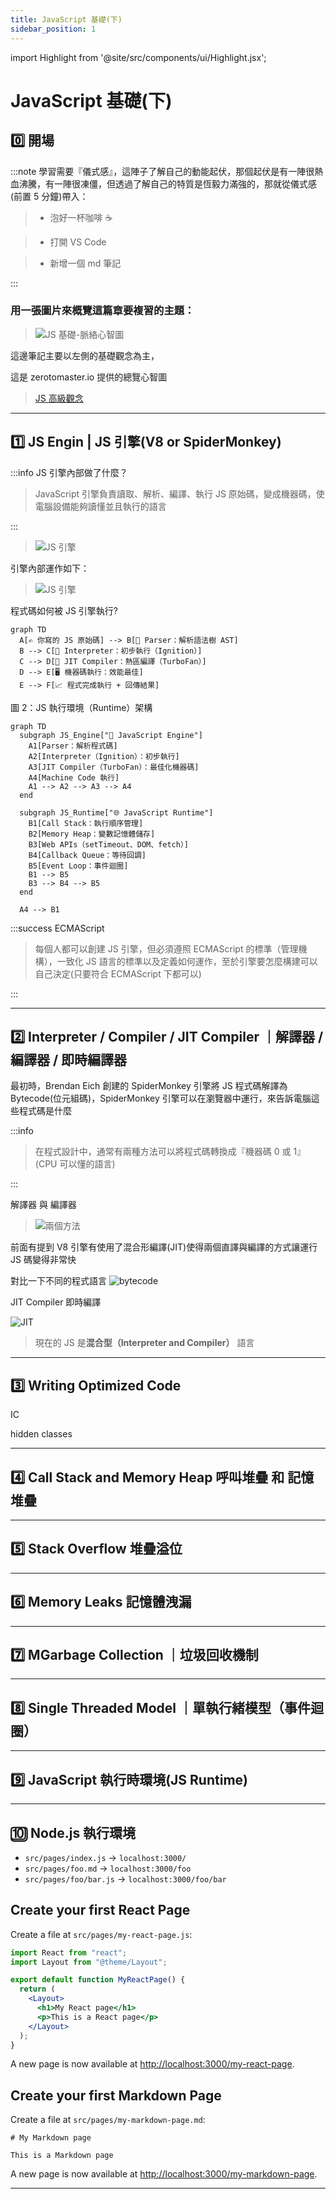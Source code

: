 ```yaml
---
title: JavaScript 基礎(下)
sidebar_position: 1
---
```


import Highlight from '@site/src/components/ui/Highlight.jsx';

<!-- export const Highlight = ({ children, color }) => (
<span
style={{
      backgroundColor: color,
      borderRadius: "20px",
      color: "#fff",
      padding: "10px",
      cursor: "pointer",
    }}
onClick={() => {
alert(`You clicked the color ${color} with label ${children}`);
}}

>

    {children}

  </span>
); -->

# JavaScript 基礎(下)

## 0️⃣ 開場

:::note
學習需要『儀式感』，這陣子了解自己的動能起伏，那個起伏是有一陣很熱血沸騰，有一陣很凍僵，但透過了解自己的特質是恆毅力滿強的，那就從儀式感(前置 5 分鐘)帶入：

> - <Highlight color="#f97316">泡好一杯咖啡 ☕</Highlight>

> - <Highlight color="#fda4af">打開 VS Code</Highlight>

> - <Highlight color="#60a5fa">新增一個 md 筆記</Highlight>

:::

### 用一張圖片來概覽這篇章要複習的主題：

> ![JS 基礎-脈絡心智圖](/img/js-fun01.png)

這邊筆記主要以左側的基礎觀念為主，

這是 zerotomaster.io 提供的總覽心智圖

> [JS 高級觀念](https://coggle.it/diagram/XE3ZoVj-rtA5hcxj/t/advanced-javascript)

---

## 1️⃣ JS Engin | JS 引擎(V8 or SpiderMonkey)

:::info
JS 引擎內部做了什麼？

> JavaScript 引擎負責<Highlight color="#25c2a0">讀取、解析、編譯、執行</Highlight> JS 原始碼，變成機器碼，使電腦設備能夠讀懂並且執行的語言

:::

> ![JS 引擎](/img/js-fun02.png)

引擎內部運作如下：

> ![JS 引擎](/img/js-fun03.png)

程式碼如何被 JS 引擎執行?

```mermaid
graph TD
  A[✍️ 你寫的 JS 原始碼] --> B[🧾 Parser：解析語法樹 AST]
  B --> C[🧠 Interpreter：初步執行（Ignition）]
  C --> D[🚀 JIT Compiler：熱區編譯（TurboFan）]
  D --> E[🖥️ 機器碼執行：效能最佳]
  E --> F[📈 程式完成執行 + 回傳結果]
```

圖 2：JS 執行環境（Runtime）架構

```mermaid
graph TD
  subgraph JS_Engine["🧠 JavaScript Engine"]
    A1[Parser：解析程式碼]
    A2[Interpreter（Ignition）：初步執行]
    A3[JIT Compiler（TurboFan）：最佳化機器碼]
    A4[Machine Code 執行]
    A1 --> A2 --> A3 --> A4
  end

  subgraph JS_Runtime["🌐 JavaScript Runtime"]
    B1[Call Stack：執行順序管理]
    B2[Memory Heap：變數記憶體儲存]
    B3[Web APIs（setTimeout、DOM、fetch）]
    B4[Callback Queue：等待回調]
    B5[Event Loop：事件迴圈]
    B1 --> B5
    B3 --> B4 --> B5
  end

  A4 --> B1

```

:::success
<Highlight color="#25c2a0">ECMAScript</Highlight>

> 每個人都可以創建 JS 引擎，但必須遵照 ECMAScript 的標準（管理機構），一致化 JS 語言的標準以及定義如何運作，至於引擎要怎麼構建可以自己決定(只要符合 ECMAScript 下都可以)

:::

---

## 2️⃣ Interpreter / Compiler / JIT Compiler ｜解譯器 / 編譯器 / 即時編譯器

最初時，Brendan Eich 創建的 SpiderMonkey 引擎將 JS 程式碼解譯為 Bytecode(位元組碼)，SpiderMonkey 引擎可以在瀏覽器中運行，來告訴電腦這些程式碼是什麼

:::info

> 在程式設計中，通常有兩種方法可以將程式碼轉換成『機器碼 0 或 1』(CPU 可以懂的語言)

:::

<Highlight color="#25c2a0">解譯器 與 編譯器</Highlight>

> ![兩個方法](/img/js-fun04.png)

前面有提到 V8 引擎有使用了混合形編譯(JIT)使得兩個直譯與編譯的方式讓運行 JS 碼變得非常快

對比一下不同的程式語言
![bytecode](/img/js-fun05.png)

<Highlight color="#25c2a0">JIT Compiler 即時編譯</Highlight>

![JIT](/img/js-fun06.png)

> 現在的 JS 是**混合型（Interpreter and Compiler）** 語言

---

## 3️⃣ Writing Optimized Code

IC

hidden classes

---

## 4️⃣ Call Stack and Memory Heap 呼叫堆疊 和 記憶堆疊

---

## 5️⃣ Stack Overflow 堆疊溢位

---

## 6️⃣ Memory Leaks 記憶體洩漏

---

## 7️⃣ MGarbage Collection ｜垃圾回收機制

---

## 8️⃣ Single Threaded Model ｜單執行緒模型（事件迴圈）

---

## 9️⃣ JavaScript 執行時環境(JS Runtime)

---

## 🔟 Node.js 執行環境

- `src/pages/index.js` → `localhost:3000/`
- `src/pages/foo.md` → `localhost:3000/foo`
- `src/pages/foo/bar.js` → `localhost:3000/foo/bar`

## Create your first React Page

Create a file at `src/pages/my-react-page.js`:

```jsx title="src/pages/my-react-page.js"
import React from "react";
import Layout from "@theme/Layout";

export default function MyReactPage() {
  return (
    <Layout>
      <h1>My React page</h1>
      <p>This is a React page</p>
    </Layout>
  );
}
```

A new page is now available at [http://localhost:3000/my-react-page](http://localhost:3000/my-react-page).

## Create your first Markdown Page

Create a file at `src/pages/my-markdown-page.md`:

```mdx title="src/pages/my-markdown-page.md"
# My Markdown page

This is a Markdown page
```

A new page is now available at [http://localhost:3000/my-markdown-page](http://localhost:3000/my-markdown-page).

---
